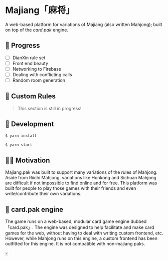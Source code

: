 # Majiang「麻将」

A web-based platform for variations of Majiang (also written Mahjong); built on top of the *card.pak* engine. 

## 🐣 Progress

- [ ] DianXin rule set
- [ ] Front end beauty
- [ ] Networking to Firebase
- [ ] Dealing with conflicting calls
- [ ] Random room generation

## 🎒 Custom Rules 

> This section is still in progress!

## 🔨 Development

```sh
$ yarn install
```
```sh
$ yarn start
```

## 💪🏼 Motivation

Majiang.pak was built to support many variations of the rules of Mahjong. Aside from Riichi Mahjong, variations like Honkong and Sichuan Mahjong are difficult if not impossible to find online and for free. This platform was built for people to play those games with their friends and even write/contribute their own variations.

## 🎠 card.pak engine

The game runs on a web-based, modular card game engine dubbed 「card.pak」. The engine was designed to help facilitate and make card games for the web, without having to deal with writing custom frontend, etc. However, while Mahjong runs on this engine, a custom frontend has been outfitted for this engine. It is not compatible with non-majiang paks.

🀄
